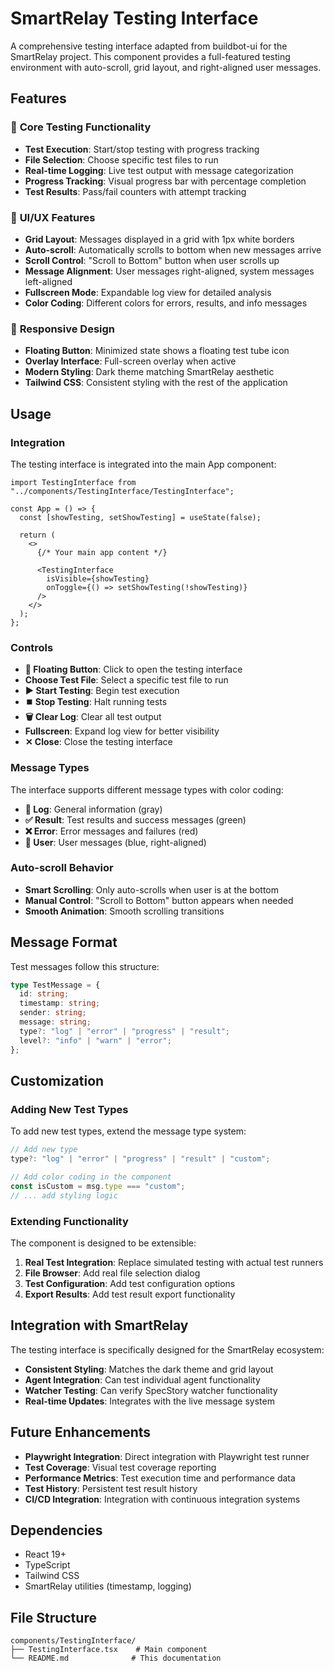 # SmartRelay Testing Interface

A comprehensive testing interface adapted from buildbot-ui for the SmartRelay project. This component provides a full-featured testing environment with auto-scroll, grid layout, and right-aligned user messages.

## Features

### 🧪 **Core Testing Functionality**

- **Test Execution**: Start/stop testing with progress tracking
- **File Selection**: Choose specific test files to run
- **Real-time Logging**: Live test output with message categorization
- **Progress Tracking**: Visual progress bar with percentage completion
- **Test Results**: Pass/fail counters with attempt tracking

### 🎨 **UI/UX Features**

- **Grid Layout**: Messages displayed in a grid with 1px white borders
- **Auto-scroll**: Automatically scrolls to bottom when new messages arrive
- **Scroll Control**: "Scroll to Bottom" button when user scrolls up
- **Message Alignment**: User messages right-aligned, system messages left-aligned
- **Fullscreen Mode**: Expandable log view for detailed analysis
- **Color Coding**: Different colors for errors, results, and info messages

### 📱 **Responsive Design**

- **Floating Button**: Minimized state shows a floating test tube icon
- **Overlay Interface**: Full-screen overlay when active
- **Modern Styling**: Dark theme matching SmartRelay aesthetic
- **Tailwind CSS**: Consistent styling with the rest of the application

## Usage

### Integration

The testing interface is integrated into the main App component:

```tsx
import TestingInterface from "../components/TestingInterface/TestingInterface";

const App = () => {
  const [showTesting, setShowTesting] = useState(false);

  return (
    <>
      {/* Your main app content */}

      <TestingInterface
        isVisible={showTesting}
        onToggle={() => setShowTesting(!showTesting)}
      />
    </>
  );
};
```

### Controls

- **🧪 Floating Button**: Click to open the testing interface
- **Choose Test File**: Select a specific test file to run
- **▶️ Start Testing**: Begin test execution
- **⏹️ Stop Testing**: Halt running tests
- **🗑️ Clear Log**: Clear all test output
- **Fullscreen**: Expand log view for better visibility
- **✕ Close**: Close the testing interface

### Message Types

The interface supports different message types with color coding:

- **📝 Log**: General information (gray)
- **✅ Result**: Test results and success messages (green)
- **❌ Error**: Error messages and failures (red)
- **👤 User**: User messages (blue, right-aligned)

### Auto-scroll Behavior

- **Smart Scrolling**: Only auto-scrolls when user is at the bottom
- **Manual Control**: "Scroll to Bottom" button appears when needed
- **Smooth Animation**: Smooth scrolling transitions

## Message Format

Test messages follow this structure:

```typescript
type TestMessage = {
  id: string;
  timestamp: string;
  sender: string;
  message: string;
  type?: "log" | "error" | "progress" | "result";
  level?: "info" | "warn" | "error";
};
```

## Customization

### Adding New Test Types

To add new test types, extend the message type system:

```typescript
// Add new type
type?: "log" | "error" | "progress" | "result" | "custom";

// Add color coding in the component
const isCustom = msg.type === "custom";
// ... add styling logic
```

### Extending Functionality

The component is designed to be extensible:

1. **Real Test Integration**: Replace simulated testing with actual test runners
2. **File Browser**: Add real file selection dialog
3. **Test Configuration**: Add test configuration options
4. **Export Results**: Add test result export functionality

## Integration with SmartRelay

The testing interface is specifically designed for the SmartRelay ecosystem:

- **Consistent Styling**: Matches the dark theme and grid layout
- **Agent Integration**: Can test individual agent functionality
- **Watcher Testing**: Can verify SpecStory watcher functionality
- **Real-time Updates**: Integrates with the live message system

## Future Enhancements

- **Playwright Integration**: Direct integration with Playwright test runner
- **Test Coverage**: Visual test coverage reporting
- **Performance Metrics**: Test execution time and performance data
- **Test History**: Persistent test result history
- **CI/CD Integration**: Integration with continuous integration systems

## Dependencies

- React 19+
- TypeScript
- Tailwind CSS
- SmartRelay utilities (timestamp, logging)

## File Structure

```
components/TestingInterface/
├── TestingInterface.tsx    # Main component
└── README.md              # This documentation
```
